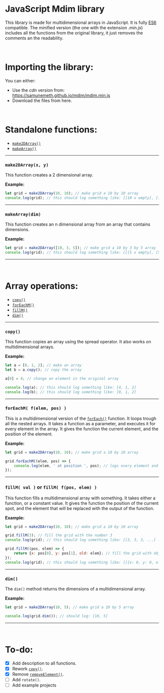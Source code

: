 # JavaScript Mdim library

This library is made for multidimensional arrays in JavaScript. It is fully [ES6](https://www.w3schools.com/js/js_es6.asp) compatible. The minified version (the one with the extension *.min.js*) includes all the functions from the original library, it just removes the comments an the readability.

<br/>




# Importing the library:

You can either:

- Use the *cdn* version from: https://samunemeth.github.io/mdim/mdim.min.js
- Download the files from here.

<br/>




# Standalone functions:

- [`make2DArray()`](#make2DArray)
- [`makeArray()`](#makeArray)



---


<a name="make2DArray"></a>

### `make2DArray(x, y)`

This function creates a 2 dimensional array.

**Example:**

```javascript
let grid = make2DArray(10, 10); // make grid a 10 by 10 array
console.log(grid); // this should log something like: [[10 x empty], [10 x empty], ...]
```


---


<a name="makeArray"></a>

### `makeArray(dim)`

This function creates an n dimensional array from an array that contains dimensions.

**Example:**

```javascript
let grid = make2DArray([10, 3, 5]); // make grid a 10 by 3 by 5 array
console.log(grid); // this should log something like: [[[5 x empty], [5 x empty] ...] ...]
```


---

<br/>




# Array operations:

- [`copy()`](#copy)
- [`forEachM()`](#forEachM)
- [`fillM()`](#fillM)
- [`dim()`](#dim)



---


<a name="copy"></a>

### `copy()`

This function copies an array using the spread operator. It also works on multidimensional arrays.

**Example:**

```javascript
let a = [0, 1, 2]; // make an array
let b = a.copy(); // copy the array

a[0] = 4; // change an element in the original array

console.log(a); // this should log something like: [4, 1, 2]
console.log(b); // this should log something like: [0, 1, 2]
```


---


<a name="forEachM"></a>

### `forEachM( f(elem, pos) )`

This is a multidimensional version of the [`forEach()`](https://www.w3schools.com/jsref/jsref_foreach.asp) function. It loops trough all the nested arrays. It takes a function as a parameter, and executes it for every element in the array. It gives the function the current element, and the position of the element.

**Example:**

```javascript
let grid = make2DArray(10, 10); // make grid a 10 by 10 array

grid.forEachM((elem, pos) => {
    console.log(elem, ' at position ', pos); // logs every element and it's position to the console
});
```


---


<a name="fillM"></a>

### `fillM( val )` or `fillM( f(pos, elem) )`

This function fills a multidimensional array with something. It takes either a function, or a constant value. It gives the function the position of the current spot, and the element that will be replaced with the output of the function.

**Example:**

```javascript
let grid = make2DArray(10, 10); // make grid a 10 by 10 array

grid.fillM(3); // fill the grid with the number 3
console.log(grid); // this should log something like: [[3, 3, 3, ...] ...]

grid.fillM((pos, elem) => {
    return {x: pos[0], y: pos[1], old: elem}; // fill the grid with object that contain the objects position and the old value (in this case: 3)
});
console.log(grid); // this should log something like: [[{x: 0, y: 0, old: 3}, ...] ...]
```


---


<a name="dim"></a>

### `dim()`

The `dim()` method returns the dimensions of a multidimensional array.

**Example:**

```javascript
let grid = make2DArray(10, 5); // make grid a 10 by 5 array

console.log(grid.dim()); // should log: [10, 5]
```


---

<br/>




# To-do:

- [x] Add description to all functions.
- [x] Rework [`copy()`](#copy).
- [x] Remove [`removeElement()`](#removeElement).
- [ ] Add `rotate()`.
- [ ] Add example projects
